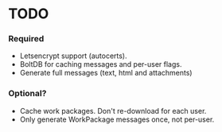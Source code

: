 TODO
====

### Required

* Letsencrypt support (autocerts).
* BoltDB for caching messages and per-user flags.
* Generate full messages (text, html and attachments)

### Optional?
* Cache work packages.  Don't re-download for each user.
* Only generate WorkPackage messages once, not per-user.

